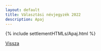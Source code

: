 ```yaml
---
layout: default
title: Választási névjegyzék 2022
description: Apaj
---
```


{% include settlementHTMLs/Apaj.html %}

[Vissza](../)